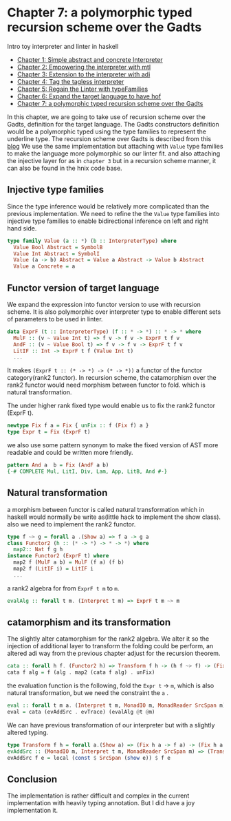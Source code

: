 # Chapter 7: a polymorphic typed recursion scheme over the Gadts

Intro toy interpreter and linter in haskell

* [Chapter 1: Simple abstract and concrete Interpreter](https://github.com/soulomoon/arith/tree/master/arith1)
* [Chapter 2: Empowering the interpreter with mtl](https://github.com/soulomoon/arith/tree/master/arith2)
* [Chapter 3: Extension to the interpreter with adi](https://github.com/soulomoon/arith/tree/master/arith3)
* [Chapter 4: Tag the tagless interpreter](https://github.com/soulomoon/arith/tree/master/arith4)
* [Chapter 5: Regain the Linter with typeFamilies](https://github.com/soulomoon/arith/tree/master/arith5)
* [Chapter 6: Expand the target language to have hof](https://github.com/soulomoon/arith/tree/master/arith6)
* [Chapter 7: a polymorphic typed recursion scheme over the Gadts](https://github.com/soulomoon/arith/tree/master/arith7)
  
In this chapter, we are going to take use of recursion scheme over the Gadts,
definition for the target language.
The Gadts constructors definition would be a polymorphic typed using the type families
to represent the underline type.
The recursion scheme over Gadts is described from this [blog](http://www.timphilipwilliams.com/posts/2013-01-16-fixing-gadts.html)
We use the same implementation
but attaching with `Value` type families to make the language more polymorphic so our linter fit.
and also attaching the injective layer for as in `chapter 3` but in a recursion scheme manner,
it can also be found in the hnix code base.

## Injective type families

Since the type inference would be relatively more complicated than the previous implementation.
We need to refine the the `Value` type families into injective type families to enable bidirectional
inference on left and right hand side.

```haskell
type family Value (a :: *) (b :: InterpreterType) where
  Value Bool Abstract = SymbolB
  Value Int Abstract = SymbolI
  Value (a -> b) Abstract = Value a Abstract -> Value b Abstract
  Value a Concrete = a 
```

## Functor version of target language

We expand the expression into functor version to use with recursion scheme. It is also polymorphic
over interpreter type to enable different sets of parameters to be used in linter.

```haskell
data ExprF (t :: InterpreterType) (f :: * -> *) :: * -> * where
  MulF :: (v ~ Value Int t) => f v -> f v -> ExprF t f v
  AndF :: (v ~ Value Bool t) => f v -> f v -> ExprF t f v
  LitIF :: Int -> ExprF t f (Value Int t)
  ...
```

It makes `(ExprF t :: (* -> *) -> (* -> *))` a functor of the functor category(rank2 functor).
In recursion scheme, the catamorphism over the rank2 functor would need morphism between functor to fold.
which is natural transformation.

The under higher rank fixed type would enable us to fix the rank2 functor (ExprF t).

```haskell
newtype Fix f a = Fix { unFix :: f (Fix f) a }
type Expr t = Fix (ExprF t)
```

we also use some pattern synonym to make the fixed version of AST more readable and could be written more friendly.

```haskell
pattern And a  b = Fix (AndF a b)
{-# COMPLETE Mul, LitI, Div, Lam, App, LitB, And #-}
```

## Natural transformation

a morphism between functor is called natural transformation which in haskell would normally be write as(little hack to implement the show class).
also we need to implement the rank2 functor.

```haskell
type f ~> g = forall a .(Show a) => f a -> g a
class Functor2 (h :: (* -> *) -> * -> *) where
  map2:: Nat f g h
instance Functor2 (ExprF t) where
  map2 f (MulF a b) = MulF (f a) (f b)
  map2 f (LitIF i) = LitIF i
  ...
```

a rank2 algebra for from `ExprF t m` to `m`.

```haskell
evalAlg :: forall t m. (Interpret t m) => ExprF t m ~> m
```

## catamorphism and its transformation

The slightly alter catamorphism for the rank2 algebra.
We alter it so the injection of additional layer to transform the folding could be perform,
an altered adi way from the previous chapter adjust for the recursion theorem.

```haskell
cata :: forall h f. (Functor2 h) => Transform f h -> (h f ~> f) -> (Fix h ~> f)
cata f alg = f (alg . map2 (cata f alg) . unFix)
```

the evaluation function is the following, fold the `Expr t` -> `m`, which is also natural transformation,
but we need the constraint the `a`
.

```haskell
eval :: forall t m a. (Interpret t m, MonadIO m, MonadReader SrcSpan m) => Expr t ~> m
eval = cata (evAddSrc . evTrace) (evalAlg @t @m)
```

We can have previous transformation of our interpreter but with a slightly altered typing.

```haskell
type Transform f h = forall a.(Show a) => (Fix h a -> f a) -> (Fix h a -> f a)
evAddSrc :: (MonadIO m, Interpret t m, MonadReader SrcSpan m) => (Transform m (ExprF t))
evAddSrc f e = local (const $ SrcSpan (show e)) $ f e
```

## Conclusion

The implementation is rather difficult and complex in the current implementation with heavily typing annotation.
But I did have a joy implementation it.
